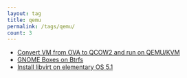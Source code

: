 ```yaml
---
layout: tag
title: qemu
permalink: /tags/qemu/
count: 3
---
```


- [Convert VM from OVA to QCOW2 and run on QEMU/KVM](https://blog.mcfisch.com/virtualization/Convert-VM-from-OVA-to-QCOW2-and-run-on-QEMU-KVM/)
- [GNOME Boxes on Btrfs](https://www.jwillikers.com/gnome-boxes-on-btrfs)
- [Install libvirt on elementary OS 5.1](https://www.jwillikers.com/install-libvirt-on-elementary-os-5-1)
